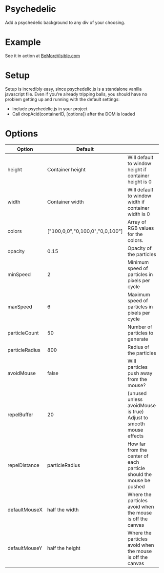 # Psychedelic
Add a psychedelic background to any div of your choosing.

# Example
See it in action at [BeMoreVisible.com](http://bemorevisible.com)

# Setup
Setup is incredibly easy, since psychedelic.js is a standalone vanilla javascript file.  Even if you're already tripping balls, you should have no problem getting up and running with the default settings:
- Include psychedelic.js in your project
- Call dropAcid(containerID, [options]) after the DOM is loaded

# Options

| Option | Default |  |
| --- | --- | --- |
| height | Container height | Will default to window height if container height is 0 |
| width | Container width | Will default to window width if container width is 0 |
| colors | ["100,0,0","0,100,0","0,0,100"] | Array of RGB values for the colors. |
| opacity | 0.15 | Opacity of the particles |
| minSpeed | 2 | Minimum speed of particles in pixels per cycle |
| maxSpeed | 6 | Maximum speed of particles in pixels per cycle |
| particleCount | 50 | Number of particles to generate |
| particleRadius | 800 | Radius of the particles |
| avoidMouse | false | Will particles push away from the mouse? |
| repelBuffer | 20 | (unused unless avoidMouse is true) Adjust to smooth mouse effects |
| repelDistance | particleRadius | How far from the center of each particle should the mouse be pushed |
| defaultMouseX | half the width | Where the particles avoid when the mouse is off the canvas |
| defaultMouseY | half the height | Where the particles avoid when the mouse is off the canvas |


